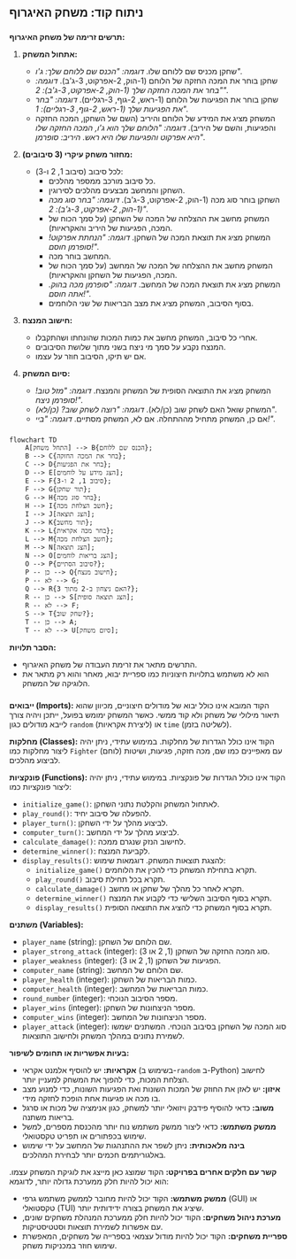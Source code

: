 ## ניתוח קוד: משחק האיגרוף

### <algorithm>
**תרשים זרימה של משחק האיגרוף:**

1. **אתחול המשחק:**
    -   שחקן מכניס שם ללוחם שלו.
        *דוגמה: "הכנס שם ללוחם שלך: ג'ו".*
    -   שחקן בוחר את המכה החזקה של הלוחם (1-הוק, 2-אפרקוט, 3-ג'ב).
        *דוגמה: "בחר את המכה החזקה שלך (1-הוק, 2-אפרקוט, 3-ג'ב): 2".*
    -   שחקן בוחר את הפגיעות של הלוחם (1-ראש, 2-גוף, 3-רגליים).
        *דוגמה: "בחר את הפגיעות שלך (1-ראש, 2-גוף, 3-רגליים): 1".*
    -   המשחק מציג את המידע של הלוחם והיריב (השם של השחקן, המכה החזקה והפגיעות, והשם של היריב).
        *דוגמה: "הלוחם שלך הוא ג'ו, המכה החזקה שלו היא אפרקוט והפגיעות שלו היא ראש. היריב: סופרמן".*

2.  **מחזור משחק עיקרי (3 סיבובים):**
    -   לכל סיבוב (סיבוב 1, 2 ו-3):
        -   כל סיבוב מורכב ממספר מהלכים.
        -   השחקן והמחשב מבצעים מהלכים לסירוגין.
        -   השחקן בוחר סוג מכה (1-הוק, 2-אפרקוט, 3-ג'ב).
            *דוגמה: "בחר סוג מכה (1-הוק, 2-אפרקוט, 3-ג'ב): 2".*
        -   המשחק מחשב את ההצלחה של המכה של השחקן (על סמך הכוח של המכה, הפגיעות של היריב והאקראיות).
        -   המשחק מציג את תוצאת המכה של השחקן.
            *דוגמה: "הנחתת אפרקוט! סופרמן חוסם!".*
        -   המחשב בוחר מכה.
        -   המשחק מחשב את ההצלחה של המכה של המחשב (על סמך הכוח של המכה, הפגיעות של השחקן והאקראיות).
        -   המשחק מציג את תוצאת המכה של המחשב.
            *דוגמה: "סופרמן מכה בהוק. אתה חוסם!".*
        -   בסוף הסיבוב, המשחק מציג את מצב הבריאות של שני הלוחמים.

3.  **חישוב המנצח:**
    -   אחרי כל סיבוב, המשחק מחשב את כמות המכות שהונחתו ושהתקבלו.
    -   המנצח נקבע על סמך מי ניצח בשני מתוך שלושת הסיבובים.
    -   אם יש תיקו, הסיבוב חוזר על עצמו.

4.  **סיום המשחק:**
    -   המשחק מציג את התוצאה הסופית של המשחק והמנצח.
        *דוגמה: "מזל טוב! סופרמן ניצח!".*
    -   המשחק שואל האם לשחק שוב (כן/לא).
        *דוגמה: "רוצה לשחק שוב? (כן/לא)".*
    -   אם כן, המשחק מתחיל מההתחלה. אם לא, המשחק מסתיים.
        *דוגמה: "ביי!".*

### <mermaid>

```mermaid
flowchart TD
    A[התחל משחק] --> B{הכנס שם ללוחם};
    B --> C{בחר את המכה החזקה};
    C --> D{בחר את הפגיעות};
    D --> E[הצג מידע על לוחמים];
    E --> F{סיבוב 1, 2 ו-3};
    F --> G{תור שחקן};
    G --> H{בחר סוג מכה};
    H --> I{חשב הצלחת מכה};
    I --> J[הצג תוצאה];
    J --> K{תור מחשב};
    K --> L{בחר מכה אקראית};
    L --> M{חשב הצלחת מכה};
    M --> N[הצג תוצאה];
    N --> O[הצג בריאות לוחמים];
    O --> P{סיבוב הסתיים?};
    P -- כן --> Q{חישוב מנצח};
    P -- לא --> G;
    Q --> R{האם ניצחון ב-2 מתוך 3?};
    R -- כן --> S[הצג תוצאה סופית];
    R -- לא --> F;
    S --> T{שחק שוב?};
    T -- כן --> A;
    T -- לא --> U[סיום משחק];
```

**הסבר תלויות:**
*   התרשים מתאר את זרימת העבודה של משחק האיגרוף.
*   הוא לא משתמש בתלויות חיצוניות כמו ספריית יבוא, מאחר והוא רק מתאר את הלוגיקה של המשחק.

### <explanation>

**ייבואים (Imports):**
הקוד המובא אינו כולל יבוא של מודולים חיצוניים, מכיוון שהוא תיאור מילולי של משחק ולא קוד ממשי. כאשר המשחק ימומש בפועל, ייתכן ויהיה צורך לייבא מודולים כגון `random` (ליצירת אקראיות) או `time` (לשליטה בזמן).

**מחלקות (Classes):**
הקוד אינו כולל הגדרות של מחלקות. במימוש עתידי, ניתן יהיה ליצור מחלקות כמו `Fighter` (לוחם) עם מאפיינים כמו שם, מכה חזקה, פגיעות, ושיטות לביצוע מהלכים.

**פונקציות (Functions):**
הקוד אינו כולל הגדרות של פונקציות. במימוש עתידי, ניתן יהיה ליצור פונקציות כמו:
*   `initialize_game()`: לאתחול המשחק והקלטת נתוני השחקן.
*   `play_round()`: להפעלה של סיבוב יחיד.
*   `player_turn()`: לביצוע מהלך על ידי השחקן.
*   `computer_turn()`: לביצוע מהלך על ידי המחשב.
*   `calculate_damage()`: לחישוב הנזק שנגרם ממכה.
*   `determine_winner()`: לקביעת המנצח.
*   `display_results()`: להצגת תוצאות המשחק.
    דוגמאות שימוש:
    *   `initialize_game()` תקרא בתחילת המשחק כדי להכין את הלוחמים.
    *   `play_round()` תקרא בכל תחילת סיבוב.
    *   `calculate_damage()` תקרא לאחר כל מהלך של שחקן או מחשב.
    *   `determine_winner()` תקרא בסוף הסיבוב השלישי כדי לקבוע את המנצח.
    *   `display_results()` תקרא בסוף המשחק כדי להציג את התוצאה הסופית.

**משתנים (Variables):**
*   `player_name` (string): שם הלוחם של השחקן.
*   `player_strong_attack` (integer): סוג המכה החזקה של השחקן (1, 2 או 3).
*   `player_weakness` (integer): הפגיעות של השחקן (1, 2 או 3).
*   `computer_name` (string): שם הלוחם של המחשב.
*   `player_health` (integer): כמות הבריאות של השחקן.
*   `computer_health` (integer): כמות הבריאות של המחשב.
*   `round_number` (integer): מספר הסיבוב הנוכחי.
*   `player_wins` (integer): מספר הניצחונות של השחקן.
*   `computer_wins` (integer): מספר הניצחונות של המחשב.
*   `player_attack` (integer): סוג המכה של השחקן בסיבוב הנוכחי.
    המשתנים ישמשו לשמירת נתונים במהלך המשחק ולחישוב התוצאות.

**בעיות אפשריות או תחומים לשיפור:**

*   **אקראיות:** יש להוסיף אלמנט אקראי (בשימוש ב-`random` ב-Python) לחישוב הצלחת המכות, כדי להפוך את המשחק למעניין יותר.
*   **איזון:** יש לאזן את החוזק של המכות השונות ואת הפגיעות השונות, כדי למנוע מצב בו מכה או פגיעות אחת הופכת לחזקה מידי.
*   **משוב:** כדאי להוסיף פידבק ויזואלי יותר למשחק, כגון אנימציה של מכות או סרגל בריאות משתנה.
*   **ממשק משתמש:** כדאי ליצור ממשק משתמש נוח יותר מהכנסת מספרים, למשל שימוש בכפתורים או תפריט טקסטואלי.
*   **בינה מלאכותית:** ניתן לשפר את ההתנהגות של המחשב על ידי שימוש באלגוריתמים חכמים יותר לבחירת המהלכים.

**קשר עם חלקים אחרים בפרויקט:**
הקוד שמוצג כאן מייצג את לוגיקת המשחק עצמו. הוא יכול להיות חלק ממערכת גדולה יותר, לדוגמא:
*   **ממשק משתמש:**  הקוד יכול להיות מחובר לממשק משתמש גרפי (GUI) או טקסטואלי (TUI) שיציג את המשחק בצורה ידידותית יותר.
*   **מערכת ניהול משחקים:**  הקוד יכול להיות חלק ממערכת המנהלת משחקים שונים, עם אפשרות לשמירת תוצאות וסטטיסטיקות.
*   **ספריית משחקים:** הקוד יכול להיות מודול עצמאי בספרייה של משחקים, המאפשרת שימוש חוזר במכניקות משחק.